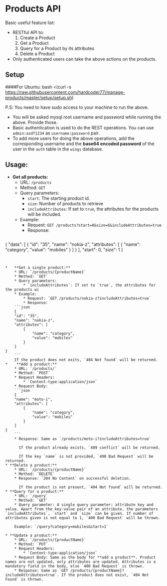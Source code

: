 Products API
===============


Basic useful feature list:

 * RESTful API to:
	1. Create a Product
    2. Get a Product
    3. Query for a Product by its attributes
    4. Delete a Product
 * Only authenticated users can take the above actions on the products.
 


Setup
---
####For Ubuntu:
    bash <(curl -s https://raw.githubusercontent.com/hardcoder77/manage-products/master/setup/setup.sh)
    
P.S: You need to have sudo access to your machine to run the above.

* You will be asked mysql root username and password while running the above.
Provide those.
* Basic authentication is used to do the REST operations. You can use `admin:asdf1234` as `username:password` pair.
* To add more users for doing the above operations, add the corresponding username and the **base64 encoded password** of the user in the `auth` table in the `wings` database.



Usage:
---

*  **Get all products:**
	* URL: `/products`
    * Method: `GET`
    * Query parameters: 
    	* `start`: The starting product id.
        * `size`: Number of products to retrieve
        * `includeAttributes`: If set to `true`, the attributes for the products will be included.
    * Example:
    	* Request: `GET /products?start=0&size=6&includeAttributes=true`
        * Response:
    ```json
{
    "data": [
        {
            "id": "35",
            "name": "nokia-z",
            "attributes": [
                {
                    "name": "category",
                    "value": "mobiles"
                }
            ]
        }
    ],
    "start": 0,
    "size": 1
}
```

        
*	**Get a single product:**
	* URL: `/products/{productName}`
    * Method: `GET`
    * Query parameters: 
        * `includeAttributes`: If set to `true`, the attributes for the products wi
    * Example:
    	* Request: `GET /products/nokia-z?includeAttributes=true`
        * Response:
    ```json
    {
    "id": "35",
    "name": "nokia-z",
    "attributes": [
        {
            "name": "category",
            "value": "mobiles"
        }
    ]
}
    ```
    If the product does not exits, `404 Not found` will be returned.
*    **Add a product:**
	* URL: `/products/`
    * Method: `POST`
    * Request Headers: 
        * `Content-type:application/json`
    * Request Body:
    ```json
    {
    "name": "moto-i",
    "attributes": [
        {
            "name": "category",
            "value": "mobiles"
        }
    ]
}
    ```
    * Response: Same as `/products/moto-i?includeAttributes=true`
      
      If the product already exists, `409 conflict` will be returned.
      
      If the key `name` is not provided, `400 Bad Request` will be returned.
* **Delete a product:**      
	* URL: `/products/{productName}`
    * Method: `DELETE`
    * Response: `204 No Content` on successful deletion.
    
      If the product is not present, `404 Not found` will be returned.
* **Query for a product:**      
	* URL: `/query`
    * Method: `GET`
    * Query parameter: A single query parameter: attribute key and value. Apart from the key-value pair of an attribute, the parameters `includeAttributes`, `start` and `size` can be given. If number of attributes given is not equal to 1, `400 Bad Request` will be thrown. 
    
    Example: `/query?category=mobiles&start=1`

* **Update a product:**
	* URL: `/products/{productName}`
	* Method: `PUT`
	* Request Headers: 
	    * `Content-type:application/json`
	* Request Body: Same as the body for **add a product**. Product names are not updated, only attributes are updated. Attributes is a mandatory field in the body, else `400 Bad Request` is thrown.
	* Response: Same as `GET /products/{productName}?includeAttributes=true`. If the product does not exist, `404 Not Found` is thrown.
	
      
      

	


